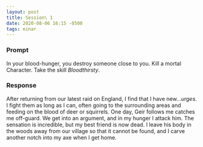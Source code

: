 ```yaml
---
layout: post
title: Session\ 1
date: 2020-08-06 16:15 -0500
tags: einar
---
```


### Prompt
In your blood-hunger, you destroy someone close to you. Kill a mortal Character. Take the skill _Bloodthirsty_.

### Response
After returning from our latest raid on England, I find that I have new..._urges_. I fight them as long as I can, often going to the surrounding areas and feeding on the blood of deer or squirrels. One day, Geir follows me catches me off-guard. We get into an argument, and in my hunger I attack him. The sensation is incredible, but my best friend is now dead. I leave his body in the woods away from our village so that it cannot be found, and I carve another notch into my axe when I get home.

